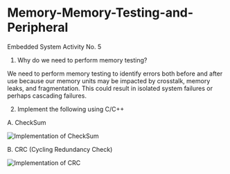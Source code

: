 # Memory-Memory-Testing-and-Peripheral
Embedded System Activity No. 5

1.	Why do we need to perform memory testing? 

We need to perform memory testing to identify errors both before and after use because our memory units may be impacted by crosstalk, memory leaks, and fragmentation. This could result in isolated system failures or perhaps cascading failures.

2. Implement the following using C/C++

  A. CheckSum
  
![Implementation of CheckSum](https://user-images.githubusercontent.com/48266445/198838224-6c3d3a4a-fdd1-4ea6-9510-c0d94273aee6.png)

  B. CRC (Cycling Redundancy Check)
  
  ![Implementation of CRC](https://user-images.githubusercontent.com/48266445/198837651-9dbe0684-b275-4622-8704-131063d27cca.png)
